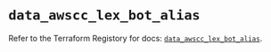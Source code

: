 # `data_awscc_lex_bot_alias`

Refer to the Terraform Registory for docs: [`data_awscc_lex_bot_alias`](https://registry.terraform.io/providers/hashicorp/awscc/0.70.0/docs/data-sources/lex_bot_alias).
